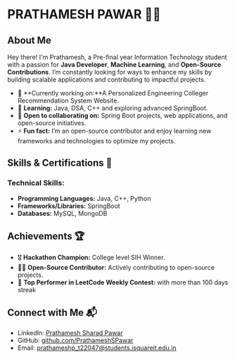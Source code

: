 
# PRATHAMESH PAWAR 👨‍💻

## About Me

Hey there! I'm Prathamesh, a Pre-final year Information Technology student with a passion for **Java Developer**, **Machine Learning**, and **Open-Source Contributions**. I’m constantly looking for ways to enhance my skills by building scalable applications and contributing to impactful projects.

- 🔭 **Currently working on:**A Personalized Engineering Colleger Recommendation System Website.
- 🌱 **Learning:** Java, DSA, C++ and exploring advanced SpringBoot.
- 🤝 **Open to collaborating on:** Spring Boot projects, web applications, and open-source initiatives.
- ⚡ **Fun fact:** I’m an open-source contributor and enjoy learning new frameworks and technologies to optimize my projects.

## Skills & Certifications 🚀

### Technical Skills:
- **Programming Languages:** Java, C++, Python
- **Frameworks/Libraries:** SpringBoot
- **Databases:** MySQL, MongoDB

## Achievements 🏆

- 🎖 **Hackathon Champion:** College level SIH Winner.
- 👨‍💻 **Open-Source Contributor:** Actively contributing to open-source projects.
- 🏅 **Top Performer in LeetCode Weekly Contest:** with more than 100 days streak

## Connect with Me 📬
- LinkedIn: [Prathamesh Sharad Pawar](https://www.linkedin.com/in/prathamesh-pawar-263916259)
- GitHub: [github.com/PrathameshSPawar](https://github.com/PrathameshSPawar)
- Email: prathameshp_t22047@students.isquareit.edu.in

<!---
PrathameshSPawar/PrathameshSPawar is a ✨ special ✨ repository because its `README.md` (this file) appears on your GitHub profile.
You can click the Preview link to take a look at your changes.
--->
